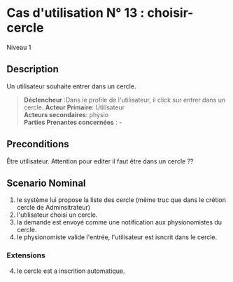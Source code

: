 
# Cas d'utilisation N° 13 :  choisir-cercle

Niveau 1

##	Description

Un utilisateur souhaite entrer dans un cercle. 

> **Déclencheur** :Dans le profile de l'utilisateur, il click sur entrer dans un cercle.
> **Acteur Primaire**: Utilisateur   
> **Acteurs secondaires**: physio   
> **Parties Prenantes concernées** : -   
 
 
## Preconditions

Être utilisateur. Attention pour editer il faut être dans un cercle ?? 

## Scenario Nominal


1.	le système lui propose la liste des cercle (même truc que dans le crétion cercle de Adminsitrateur)
2.	l'utilisateur choisi un cercle.
3.	la demande est envoyé comme une notification aux physionomistes du cercle.
4. le physionomiste valide l'entrée, l'utilisateur est isncrit dans le cercle.


###	Extensions
4. le cercle est a inscrition automatique.

